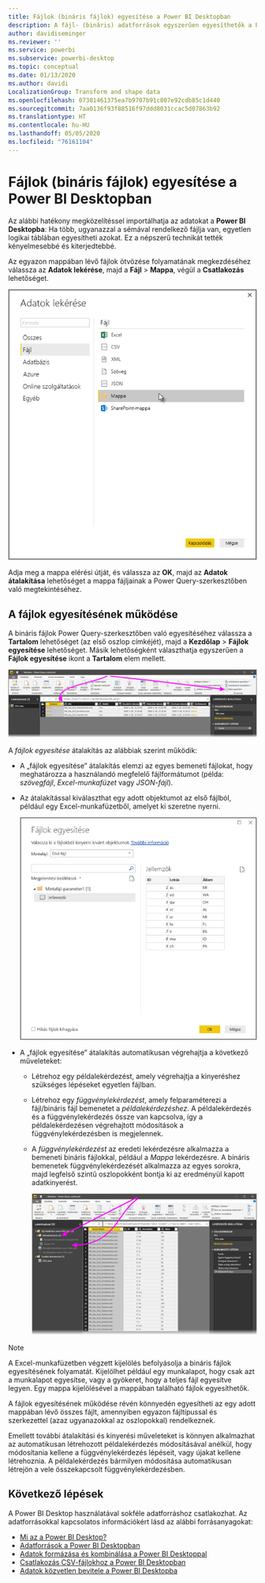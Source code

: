 ```yaml
---
title: Fájlok (bináris fájlok) egyesítése a Power BI Desktopban
description: A fájl- (bináris) adatforrások egyszerűen egyesíthetők a Power BI Desktopban
author: davidiseminger
ms.reviewer: ''
ms.service: powerbi
ms.subservice: powerbi-desktop
ms.topic: conceptual
ms.date: 01/13/2020
ms.author: davidi
LocalizationGroup: Transform and shape data
ms.openlocfilehash: 07381461375ea7b9707b91c807e92cdb85c1d440
ms.sourcegitcommit: 7aa0136f93f88516f97ddd8031ccac5d07863b92
ms.translationtype: HT
ms.contentlocale: hu-HU
ms.lasthandoff: 05/05/2020
ms.locfileid: "76161104"
---
```

# <a name="combine-files-binaries-in-power-bi-desktop"></a>Fájlok (bináris fájlok) egyesítése a Power BI Desktopban

Az alábbi hatékony megközelítéssel importálhatja az adatokat a **Power BI Desktopba**: Ha több, ugyanazzal a sémával rendelkező fájlja van, egyetlen logikai táblában egyesítheti azokat. Ez a népszerű technikát tették kényelmesebbé és kiterjedtebbé.

Az egyazon mappában lévő fájlok ötvözése folyamatának megkezdéséhez válassza az **Adatok lekérése**, majd a **Fájl** > **Mappa**, végül a **Csatlakozás** lehetőséget.

![Csatlakozás mappafájlhoz, Adatok lekérése párbeszédpanel, Power BI Desktop](media/desktop-combine-binaries/combine-binaries_1.png)

Adja meg a mappa elérési útját, és válassza az **OK**, majd az **Adatok átalakítása** lehetőséget a mappa fájljainak a Power Query-szerkesztőben való megtekintéséhez.

## <a name="combine-files-behavior"></a>A fájlok egyesítésének működése

A bináris fájlok Power Query-szerkesztőben való egyesítéséhez válassza a **Tartalom** lehetőséget (az első oszlop címkéjét), majd a **Kezdőlap** > **Fájlok egyesítése** lehetőséget. Másik lehetőségként választhatja egyszerűen a **Fájlok egyesítése** ikont a **Tartalom** elem mellett.

![Fájlok egyesítése parancs, Power Query-szerkesztő, Power BI Desktop](media/desktop-combine-binaries/combine-binaries_2a.png)

A *fájlok egyesítése* átalakítás az alábbiak szerint működik:

* A „fájlok egyesítése” átalakítás elemzi az egyes bemeneti fájlokat, hogy meghatározza a használandó megfelelő fájlformátumot (példa: *szövegfájl*, *Excel-munkafüzet* vagy *JSON-fájl*).
* Az átalakítással kiválaszthat egy adott objektumot az első fájlból, például egy Excel-munkafüzetből, amelyet ki szeretne nyerni.
  
  ![Fájlok egyesítése párbeszédpanel, Power Query-szerkesztő, Power BI Desktop](media/desktop-combine-binaries/combine-binaries_3.png)
* A „fájlok egyesítése” átalakítás automatikusan végrehajtja a következő műveleteket:
  
  * Létrehoz egy példalekérdezést, amely végrehajtja a kinyeréshez szükséges lépéseket egyetlen fájlban.
  * Létrehoz egy *függvénylekérdezést*, amely felparaméterezi a fájl/bináris fájl bemenetet a *példalekérdezéshez*. A példalekérdezés és a függvénylekérdezés össze van kapcsolva, így a példalekérdezésen végrehajtott módosítások a függvénylekérdezésben is megjelennek.
  * A *függvénylekérdezést* az eredeti lekérdezésre alkalmazza a bemeneti bináris fájlokkal, például a *Mappa* lekérdezésre. A bináris bemenetek függvénylekérdezését alkalmazza az egyes sorokra, majd legfelső szintű oszlopokként bontja ki az eredményül kapott adatkinyerést.

    ![A „fájlok egyesítése” párbeszédpanel eredményei, Power Query-szerkesztő, Power BI Desktop](media/desktop-combine-binaries/combine-binaries_4.png)

> [!NOTE]
> A Excel-munkafüzetben végzett kijelölés befolyásolja a bináris fájlok egyesítésének folyamatát. Kijelölhet például egy munkalapot, hogy csak azt a munkalapot egyesítse, vagy a gyökeret, hogy a teljes fájl egyesítve legyen. Egy mappa kijelölésével a mappában található fájlok egyesíthetők. 

A fájlok egyesítésének működése révén könnyedén egyesítheti az egy adott mappában lévő összes fájlt, amennyiben egyazon fájltípussal és szerkezettel (azaz ugyanazokkal az oszlopokkal) rendelkeznek.

Emellett további átalakítási és kinyerési műveleteket is könnyen alkalmazhat az automatikusan létrehozott példalekérdezés módosításával anélkül, hogy módosítania kellene a függvénylekérdezés lépéseit, vagy újakat kellene létrehoznia. A példalekérdezés bármilyen módosítása automatikusan létrejön a vele összekapcsolt függvénylekérdezésben.

## <a name="next-steps"></a>Következő lépések

A Power BI Desktop használatával sokféle adatforráshoz csatlakozhat. Az adatforrásokkal kapcsolatos információkért lásd az alábbi forrásanyagokat:

* [Mi az a Power BI Desktop?](desktop-what-is-desktop.md)
* [Adatforrások a Power BI Desktopban](desktop-data-sources.md)
* [Adatok formázása és kombinálása a Power BI Desktoppal](desktop-shape-and-combine-data.md)
* [Csatlakozás CSV-fájlokhoz a Power BI Desktopban](desktop-connect-csv.md)
* [Adatok közvetlen bevitele a Power BI Desktopba](desktop-enter-data-directly-into-desktop.md)
